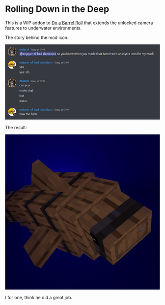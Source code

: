 # Rolling Down in the Deep

This is a WIP addon to [Do a Barrel Roll](https://github.com/enjarai/do-a-barrel-roll)
that extends the unlocked camera features to underwater environments.

The story behind the mod icon:

![](img/icon-discord.png)

The result:

![](img/chumbly.png)

I for one, think he did a great job.